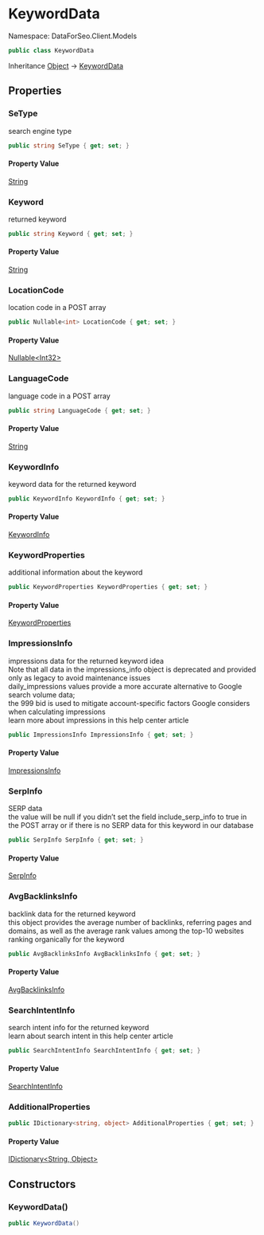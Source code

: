 # KeywordData

Namespace: DataForSeo.Client.Models

```csharp
public class KeywordData
```

Inheritance [Object](https://docs.microsoft.com/en-us/dotnet/api/system.object) → [KeywordData](./dataforseo.client.models.keyworddata.md)

## Properties

### **SeType**

search engine type

```csharp
public string SeType { get; set; }
```

#### Property Value

[String](https://docs.microsoft.com/en-us/dotnet/api/system.string)<br>

### **Keyword**

returned keyword

```csharp
public string Keyword { get; set; }
```

#### Property Value

[String](https://docs.microsoft.com/en-us/dotnet/api/system.string)<br>

### **LocationCode**

location code in a POST array

```csharp
public Nullable<int> LocationCode { get; set; }
```

#### Property Value

[Nullable&lt;Int32&gt;](https://docs.microsoft.com/en-us/dotnet/api/system.nullable-1)<br>

### **LanguageCode**

language code in a POST array

```csharp
public string LanguageCode { get; set; }
```

#### Property Value

[String](https://docs.microsoft.com/en-us/dotnet/api/system.string)<br>

### **KeywordInfo**

keyword data for the returned keyword

```csharp
public KeywordInfo KeywordInfo { get; set; }
```

#### Property Value

[KeywordInfo](./dataforseo.client.models.keywordinfo.md)<br>

### **KeywordProperties**

additional information about the keyword

```csharp
public KeywordProperties KeywordProperties { get; set; }
```

#### Property Value

[KeywordProperties](./dataforseo.client.models.keywordproperties.md)<br>

### **ImpressionsInfo**

impressions data for the returned keyword idea
 <br>Note that all data in the impressions_info object is deprecated and provided only as legacy to avoid maintenance issues
 <br>daily_impressions values provide a more accurate alternative to Google search volume data;
 <br>the 999 bid is used to mitigate account-specific factors Google considers when calculating impressions
 <br>learn more about impressions in this help center article

```csharp
public ImpressionsInfo ImpressionsInfo { get; set; }
```

#### Property Value

[ImpressionsInfo](./dataforseo.client.models.impressionsinfo.md)<br>

### **SerpInfo**

SERP data
 <br>the value will be null if you didn’t set the field include_serp_info to true in the POST array or if there is no SERP data for this keyword in our database

```csharp
public SerpInfo SerpInfo { get; set; }
```

#### Property Value

[SerpInfo](./dataforseo.client.models.serpinfo.md)<br>

### **AvgBacklinksInfo**

backlink data for the returned keyword
 <br>this object provides the average number of backlinks, referring pages and domains, as well as the average rank values among the top-10 websites ranking organically for the keyword

```csharp
public AvgBacklinksInfo AvgBacklinksInfo { get; set; }
```

#### Property Value

[AvgBacklinksInfo](./dataforseo.client.models.avgbacklinksinfo.md)<br>

### **SearchIntentInfo**

search intent info for the returned keyword
 <br>learn about search intent in this help center article

```csharp
public SearchIntentInfo SearchIntentInfo { get; set; }
```

#### Property Value

[SearchIntentInfo](./dataforseo.client.models.searchintentinfo.md)<br>

### **AdditionalProperties**

```csharp
public IDictionary<string, object> AdditionalProperties { get; set; }
```

#### Property Value

[IDictionary&lt;String, Object&gt;](https://docs.microsoft.com/en-us/dotnet/api/system.collections.generic.idictionary-2)<br>

## Constructors

### **KeywordData()**

```csharp
public KeywordData()
```
